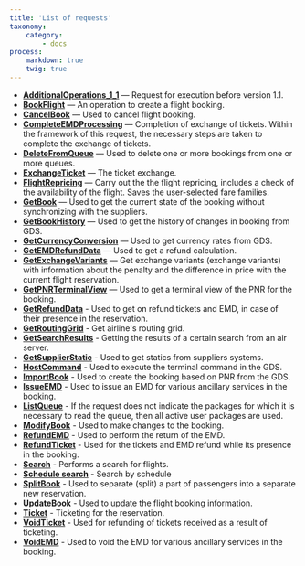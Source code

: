```yaml
---
title: 'List of requests'
taxonomy:
    category:
        - docs
process:
    markdown: true
    twig: true
---
```


-   **[AdditionalOperations_1_1](/avia/request/additionaloperations)** — Request for execution before version 1.1.
-   **[BookFlight](/avia/request/bookflight)** — An operation to create a flight booking.
-   **[CancelBook](/avia/request/cancelbook)** — Used to cancel flight booking.
-   **[CompleteEMDProcessing](/avia/request/completeexchange)** — Completion of exchange of tickets. Within the framework of this request, the necessary steps are taken to complete the exchange of tickets.
-   **[DeleteFromQueue](/avia/request/deletefromqueue)** — Used to delete one or more bookings from one or more queues.
-   **[ExchangeTicket](/avia/request/exchangeticket)** — The ticket exchange.
-   **[FlightRepricing](/avia/request/flightrepricing)** — Carry out the the flight repricing, includes a check of the availability of the flight. Saves the user-selected fare families.
-   **[GetBook](/avia/request/request/getbook)** — Used to get the current state of the booking without synchronizing with the suppliers.
-   **[GetBookHistory](/avia/request/getbookhistory)** — Used to get the history of changes in booking from GDS.
-   **[GetCurrencyConversion](/avia/request/getcurrencyconversion)** — Used to get currency rates from GDS.
-   **[GetEMDRefundData](/avia/request/getemdrefunddata)** — Used to get a refund calculation.
-   **[GetExchangeVariants](/avia/request/getexchangevariants)** — Get exchange variants (exchange variants) with information about the penalty and the difference in price with the current flight reservation.
-   **[GetPNRTerminalView](/avia/request/getpnrterminalview)** — Used to get a terminal view of the PNR for the booking.
-   **[GetRefundData](/avia/request/getrefunddata)** - Used to get on refund tickets and EMD, in case of their presence in the reservation.
-   **[GetRoutingGrid](/avia/request/getroutinggrid)** - Get airline's routing grid.
-   **[GetSearchResults](/avia/request/getsearchresults)** - Getting the results of a certain search from an air server.
-   **[GetSupplierStatic](/avia/request/getsupplierstatic)** - Used to get statics from suppliers systems.
-   **[HostCommand](/avia/request/hostcommand)** - Used to execute the terminal command in the GDS.
-   **[ImportBook](/avia/request/importbook)** - Used to create the booking based on PNR from the GDS.
-   **[IssueEMD](/avia/request/issueemd)** - Used to issue an EMD for various ancillary services in the booking.
-   **[ListQueue](/avia/request/listqueue)** - If the request does not indicate the packages for which it is necessary to read the queue, then all active user packages are used.
-   **[ModifyBook](/avia/request/modifybook)** - Used to make changes to the booking.
-   **[RefundEMD](/avia/request/refundemd)** - Used to perform the return of the EMD.
-   **[RefundTicket](/avia/request/refundticket)** - Used for the tickets and EMD refund while its presence in the booking.
-   **[Search](/avia/request/search)** - Performs a search for flights.
-   **[Schedule search](/avia/request/schedulesearch)** - Search by schedule
-   **[SplitBook](/avia/request/splitbook)** - Used to separate (split) a part of passengers into a separate new reservation.
-   **[UpdateBook](/avia/request/updatebook)** - Used to update the flight booking information.
-   **[Ticket](/avia/request/ticket)** - Ticketing for the reservation.
-   **[VoidTicket](/avia/request/voidticket)** - Used for refunding of tickets received as a result of ticketing. 
-   **[VoidEMD](/avia/request/voidemd)** - Used to void the EMD for various ancillary services in the booking.